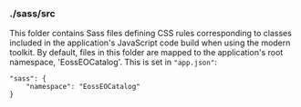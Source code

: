 ### ./sass/src

This folder contains Sass files defining CSS rules corresponding to classes
included in the application's JavaScript code build when using the modern toolkit.
By default, files in this folder are mapped to the application's root namespace, 'EossEOCatalog'.
This is set in `"app.json"`:

    "sass": {
        "namespace": "EossEOCatalog"
    }